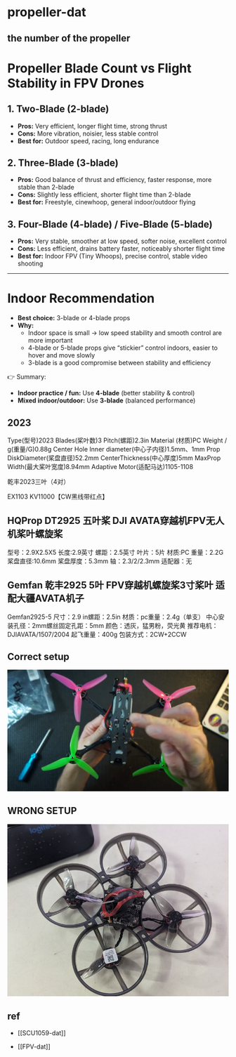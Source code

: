 
# propeller-dat



## the number of the propeller 

# Propeller Blade Count vs Flight Stability in FPV Drones

## 1. Two-Blade (2-blade)
- **Pros:** Very efficient, longer flight time, strong thrust  
- **Cons:** More vibration, noisier, less stable control  
- **Best for:** Outdoor speed, racing, long endurance

## 2. Three-Blade (3-blade)
- **Pros:** Good balance of thrust and efficiency, faster response, more stable than 2-blade  
- **Cons:** Slightly less efficient, shorter flight time than 2-blade  
- **Best for:** Freestyle, cinewhoop, general indoor/outdoor flying

## 3. Four-Blade (4-blade) / Five-Blade (5-blade)
- **Pros:** Very stable, smoother at low speed, softer noise, excellent control  
- **Cons:** Less efficient, drains battery faster, noticeably shorter flight time  
- **Best for:** Indoor FPV (Tiny Whoops), precise control, stable video shooting

---

# Indoor Recommendation
- **Best choice:** 3-blade or 4-blade props  
- **Why:**  
  - Indoor space is small → low speed stability and smooth control are more important  
  - 4-blade or 5-blade props give “stickier” control indoors, easier to hover and move slowly  
  - 3-blade is a good compromise between stability and efficiency  

👉 Summary:  
- **Indoor practice / fun:** Use **4-blade** (better stability & control)  
- **Mixed indoor/outdoor:** Use **3-blade** (balanced performance)  




## 2023 

Type(型号)2023
Blades(桨叶数)3
Pitch(螺距)2.3in
Material (材质)PC
Weight / g(重量/G)0.88g
Center Hole Inner diameter(中心子内径)1.5mm、1mm
Prop DiskDiameter(桨盘直径)52.2mm
CenterThickness(中心厚度)5mm
MaxProp Width(最大桨叶宽度)8.94mm
Adaptive Motor(适配马达)1105-1108

乾丰2023三叶（4对）

EX1103 KV11000【CW黑线带红点】


## HQProp DT2925 五叶桨 DJI AVATA穿越机FPV无人机桨叶螺旋桨

型号：2.9X2.5X5
长度:2.9英寸
螺距：2.5英寸
叶片：5片
材质:PC
重量：2.2G
桨盘直径:10.6mm
桨盘厚度：5.3mm
轴：2.3/2/2.3mm
适配器：无


## Gemfan 乾丰2925 5叶 FPV穿越机螺旋桨3寸桨叶 适配大疆AVATA机子

Gemfan2925-5
尺寸：2.9 in螺距：2.5in
材质：pc重量：2.4g（单支）
中心安装孔径：2mm螺丝固定孔距：5mm
颜色：透灰，猛男粉，荧光黄
推荐电机：DJIAVATA/1507/2004
起飞重量：400g
包装方式：2CW+2CCW




## Correct setup 

![](2025-09-02-22-39-21.png)

## WRONG SETUP 
![](2025-09-02-13-09-57.png)


## ref 

- [[SCU1059-dat]]

- [[FPV-dat]]